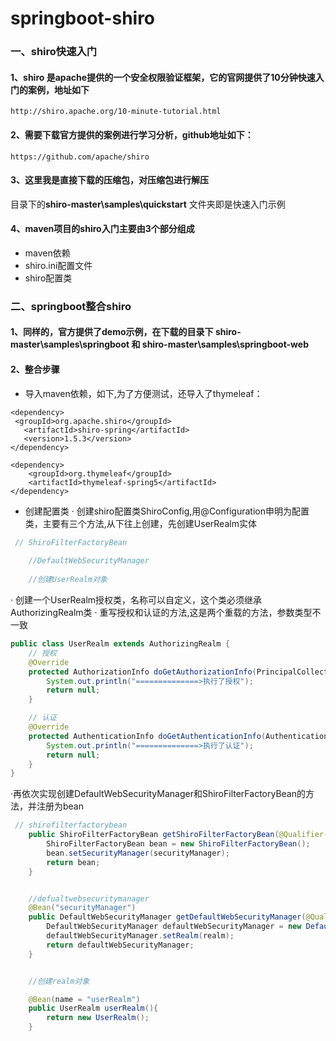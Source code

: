# springboot-shiro 

### 一、shiro快速入门

#### 1、shiro 是apache提供的一个安全权限验证框架，它的官网提供了10分钟快速入门的案例，地址如下
````
http://shiro.apache.org/10-minute-tutorial.html
````

#### 2、需要下载官方提供的案例进行学习分析，github地址如下：
````$xslt
https://github.com/apache/shiro
````
#### 3、这里我是直接下载的压缩包，对压缩包进行解压
目录下的**shiro-master\samples\quickstart** 文件夹即是快速入门示例

#### 4、maven项目的shiro入门主要由3个部分组成
 - maven依赖
 - shiro.ini配置文件
 - shiro配置类
 
###  二、springboot整合shiro

#### 1、同样的，官方提供了demo示例，在下载的目录下 **shiro-master\samples\springboot** 和 **shiro-master\samples\springboot-web**

#### 2、整合步骤

 - 导入maven依赖，如下,为了方便测试，还导入了thymeleaf：
 ````$xslt
<dependency>
  <groupId>org.apache.shiro</groupId>
    <artifactId>shiro-spring</artifactId>
    <version>1.5.3</version>
</dependency>

<dependency>
     <groupId>org.thymeleaf</groupId>
     <artifactId>thymeleaf-spring5</artifactId>
 </dependency>

````

 - 创建配置类 
   · 创建shiro配置类ShiroConfig,用@Configuration申明为配置类，主要有三个方法,从下往上创建，先创建UserRealm实体
````java
 // ShiroFilterFactoryBean
   
    //DefaultWebSecurityManager
   
    //创建UserRealm对象

````
   · 创建一个UserRealm授权类，名称可以自定义，这个类必须继承AuthorizingRealm类
   · 重写授权和认证的方法,这是两个重载的方法，参数类型不一致
```java
public class UserRealm extends AuthorizingRealm {
    // 授权
    @Override
    protected AuthorizationInfo doGetAuthorizationInfo(PrincipalCollection principalCollection) {
        System.out.println("==============>执行了授权");
        return null;
    }

    // 认证
    @Override
    protected AuthenticationInfo doGetAuthenticationInfo(AuthenticationToken authenticationToken) throws AuthenticationException {
        System.out.println("==============>执行了认证");
        return null;
    }
}
```
  ·再依次实现创建DefaultWebSecurityManager和ShiroFilterFactoryBean的方法，并注册为bean
````java
 // shirofilterfactorybean
    public ShiroFilterFactoryBean getShiroFilterFactoryBean(@Qualifier(value = "securityManager")DefaultWebSecurityManager securityManager){
        ShiroFilterFactoryBean bean = new ShiroFilterFactoryBean();
        bean.setSecurityManager(securityManager);
        return bean;
    }


    //defualtwebsecuritymanager
    @Bean("securityManager")
    public DefaultWebSecurityManager getDefaultWebSecurityManager(@Qualifier(value = "userRealm") UserRealm realm){
        DefaultWebSecurityManager defaultWebSecurityManager = new DefaultWebSecurityManager();
        defaultWebSecurityManager.setRealm(realm);
        return defaultWebSecurityManager;
    }


    //创建realm对象

    @Bean(name = "userRealm")
    public UserRealm userRealm(){
        return new UserRealm();
    }
````



